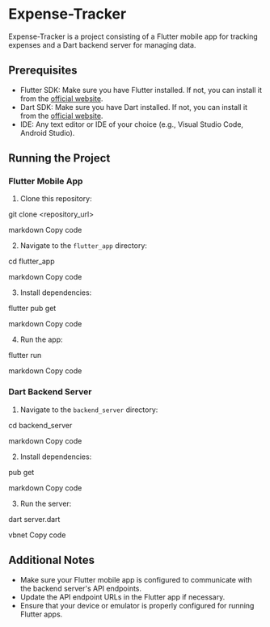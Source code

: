 # Expense-Tracker

Expense-Tracker is a project consisting of a Flutter mobile app for tracking expenses and a Dart backend server for managing data.

## Prerequisites

- Flutter SDK: Make sure you have Flutter installed. If not, you can install it from the [official website](https://flutter.dev/docs/get-started/install).
- Dart SDK: Make sure you have Dart installed. If not, you can install it from the [official website](https://dart.dev/get-dart).
- IDE: Any text editor or IDE of your choice (e.g., Visual Studio Code, Android Studio).

## Running the Project

### Flutter Mobile App

1. Clone this repository:

git clone <repository_url>

markdown
Copy code

2. Navigate to the `flutter_app` directory:

cd flutter_app

markdown
Copy code

3. Install dependencies:

flutter pub get

markdown
Copy code

4. Run the app:

flutter run

markdown
Copy code

### Dart Backend Server

1. Navigate to the `backend_server` directory:

cd backend_server

markdown
Copy code

2. Install dependencies:

pub get

markdown
Copy code

3. Run the server:

dart server.dart

vbnet
Copy code

## Additional Notes

- Make sure your Flutter mobile app is configured to communicate with the backend server's API endpoints.
- Update the API endpoint URLs in the Flutter app if necessary.
- Ensure that your device or emulator is properly configured for running Flutter apps.